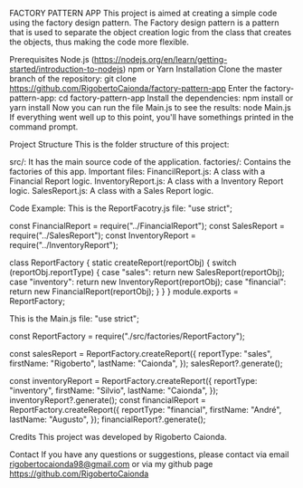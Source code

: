FACTORY PATTERN APP
This project is aimed at creating a simple code using the factory design pattern.
The Factory design pattern is a pattern that is used to separate the object creation logic from the class that creates the objects, thus making the code more flexible.

Prerequisites
Node.js (https://nodejs.org/en/learn/getting-started/introduction-to-nodejs)
npm or Yarn
Installation
Clone the master branch of the repository:
git clone https://github.com/RigobertoCaionda/factory-pattern-app
Enter the factory-pattern-app:
cd factory-pattern-app
Install the dependencies:
npm install or yarn install
Now you can run the file Main.js to see the results:
node Main.js
If everything went well up to this point, you'll have somethings printed in the command prompt.

Project Structure
This is the folder structure of this project:

src/: It has the main source code of the application.
factories/: Contains the factories of this app. 
Important files:
FinancilReport.js: A class with a Financial Report logic.
InventoryReport.js: A class with a Inventory Report logic.
SalesReport.js: A class with a Sales Report logic.

Code Example:
This is the ReportFacotry.js file:
"use strict";

const FinancialReport = require("../FinancialReport");
const SalesReport = require("../SalesReport");
const InventoryReport = require("../InventoryReport");

class ReportFactory {
  static createReport(reportObj) {
    switch (reportObj.reportType) {
      case "sales":
        return new SalesReport(reportObj);
      case "inventory":
        return new InventoryReport(reportObj);
      case "financial":
        return new FinancialReport(reportObj);
    }
  }
}
module.exports = ReportFactory;

This is the Main.js file:
"use strict";

const ReportFactory = require("./src/factories/ReportFactory");

const salesReport = ReportFactory.createReport({
  reportType: "sales",
  firstName: "Rigoberto",
  lastName: "Caionda",
});
salesReport?.generate();

const inventoryReport = ReportFactory.createReport({
  reportType: "inventory",
  firstName: "Silvio",
  lastName: "Caionda",
});
inventoryReport?.generate();
const financialReport = ReportFactory.createReport({
  reportType: "financial",
  firstName: "André",
  lastName: "Augusto",
});
financialReport?.generate();


Credits
This project was developed by Rigoberto Caionda.

Contact
If you have any questions or suggestions, please contact via email rigobertocaionda98@gmail.com or via my github page https://github.com/RigobertoCaionda